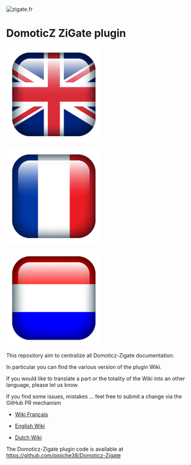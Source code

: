 ![zigate.fr](../Images/ZiGate.png)

# DomoticZ ZiGate plugin

![English Wiki](Images/flag_uk.png)

![Wiki Français](Images/flag_france.png)

![Nederlandse Wiki](Images/flag_netherlands.png)

This repository aim to centralize all Domoticz-Zigate documentation.

In particular you can find the various version of the plugin Wiki.

If you would like to translate a part or the totality of the Wiki into an other language, please let us know.

If you find some issues, mistakes ... feel free to submit a change via the GitHub PR mechanism


* [Wiki Français](https://github.com/pipiche38/Domoticz-Zigate-Wiki/blob/master/fr-fr/Home.md)

* [English Wiki](https://github.com/pipiche38/Domoticz-Zigate-Wiki/blob/master/en-eng/Home.md)

* [Dutch Wiki](https://github.com/pipiche38/Domoticz-Zigate-Wiki/blob/master/nl-dut/Start.md)


The Domoticz-Zigate plugin code is available at https://github.com/pipiche38/Domoticz-Zigate

